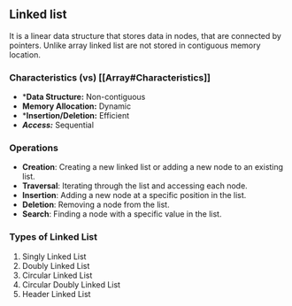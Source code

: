 ## Linked list
It is a linear data structure that stores data in nodes, that are connected by pointers. Unlike array linked list are not stored in contiguous memory location.

### Characteristics  (vs)  [[Array#Characteristics]]

- ***Data Structure:** Non-contiguous
- **Memory Allocation:** Dynamic
- ***Insertion/Deletion:** Efficient
- ***Access:*** Sequential

### Operations
- **Creation**: Creating a new linked list or adding a new node to an existing list.
- **Traversal**: Iterating through the list and accessing each node.
- **Insertion**: Adding a new node at a specific position in the list.
- **Deletion**: Removing a node from the list.
- **Search**: Finding a node with a specific value in the list.

### Types of Linked List
1. Singly Linked List
2. Doubly Linked List
3. Circular Linked List
4. Circular Doubly Linked List
5. Header Linked List